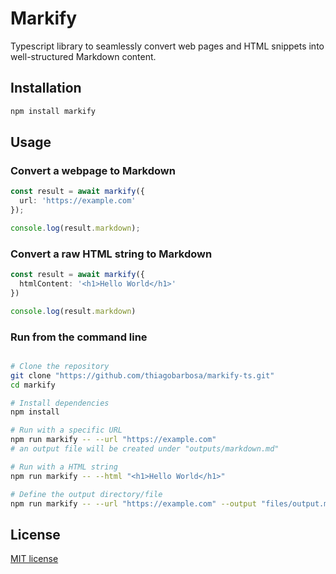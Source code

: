 # Markify

Typescript library to seamlessly convert web pages
and HTML snippets into well-structured Markdown content.

## Installation

```bash
npm install markify
```

## Usage

### Convert a webpage to Markdown

```typescript
const result = await markify({
  url: 'https://example.com'
});

console.log(result.markdown);
```

### Convert a raw HTML string to Markdown

```typescript
const result = await markify({
  htmlContent: '<h1>Hello World</h1>'
})

console.log(result.markdown)
```

### Run from the command line 

```bash

# Clone the repository
git clone "https://github.com/thiagobarbosa/markify-ts.git"
cd markify

# Install dependencies
npm install

# Run with a specific URL
npm run markify -- --url "https://example.com"
# an output file will be created under "outputs/markdown.md"

# Run with a HTML string
npm run markify -- --html "<h1>Hello World</h1>"

# Define the output directory/file
npm run markify -- --url "https://example.com" --output "files/output.md"
```

## License

[MIT license](LICENSE)